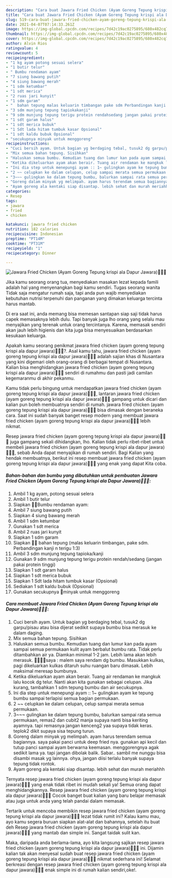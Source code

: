 ```yaml
---
description: "Cara buat Jawara Fried Chicken (Ayam Goreng Tepung krispi ala Dapur Jawara)🍗🍗😋 yang nikmat Untuk Jualan"
title: "Cara buat Jawara Fried Chicken (Ayam Goreng Tepung krispi ala Dapur Jawara)🍗🍗😋 yang nikmat Untuk Jualan"
slug: 519-cara-buat-jawara-fried-chicken-ayam-goreng-tepung-krispi-ala-dapur-jawara-yang-nikmat-untuk-jualan
date: 2021-04-07T07:14:33.261Z
image: https://img-global.cpcdn.com/recipes/7d42c19ac0275895/680x482cq70/jawara-fried-chicken-ayam-goreng-tepung-krispi-ala-dapur-jawara🍗🍗😋-foto-resep-utama.jpg
thumbnail: https://img-global.cpcdn.com/recipes/7d42c19ac0275895/680x482cq70/jawara-fried-chicken-ayam-goreng-tepung-krispi-ala-dapur-jawara🍗🍗😋-foto-resep-utama.jpg
cover: https://img-global.cpcdn.com/recipes/7d42c19ac0275895/680x482cq70/jawara-fried-chicken-ayam-goreng-tepung-krispi-ala-dapur-jawara🍗🍗😋-foto-resep-utama.jpg
author: Alvin Rios
ratingvalue: 4
reviewcount: 5
recipeingredient:
- "1 kg ayam potong sesuai selera"
- "1 butir telur"
- " Bumbu rendaman ayam"
- "7 siung bawang putih"
- "4 siung bawang merah"
- "1 sdm ketumbar"
- "1 sdt merica"
- "2 ruas jari kunyit"
- "1 sdm garam"
- "  bahan tepung malas keluarin timbangan pake sdm Perbandingan kanji n terigu 13"
- "3 sdm munjung tepung tapiokakanji"
- "9 sdm munjung tepung terigu protein rendahsedang jangan pakai protein tinggi"
- "1 sdt garam halus"
- "1 sdt merica bubuk"
- "1 Sdt lada hitam tumbuk kasar Opsional"
- "1 sdt kaldu bubuk Opsional"
- "secukupnya minyak untuk menggoreng"
recipeinstructions:
- "Cuci bersih ayam. Untuk bagian yg berdaging tebal, tusuk2 dg garpu/pisau atau bisa dijerat sedikit supaya bumbu bisa merasuk ke dalam daging."
- "Mix semua bahan tepung. Sisihkan"
- "Haluskan semua bumbu. Kemudian tuang dan lumur kan pada ayam sampai semua permukaan kulit ayam berbalut bumbu rata. Tidak perlu ditambahkan air ya. Diamkan minimal 1-2 jam. Lebih lama akan lebih merasuk. 🍗🍗🔸🔸saya : malem saya rendam dg bumbu. Masukkan kulkas, pagi dikeluarkan kulkas ditaruh suhu ruangan baru dimasak. Lebih maksimal meresap bumbunya."
- "Ketika dikeluarkan ayam akan berair. Tuang air rendaman ke mangkuk lalu kocok dg telur. Nanti akan kita gunakan sebagai celupan. Jika kurang, tambahkan 1 sdm tepung bumbu dan air secukupnya."
- "Ini dia step untuk menepungi ayam :: 1~ gulingkan ayam ke tepung bumbu sampai terlapisi semua bagian permukaan."
- "2 ~~ celupkan ke dalam celupan, celup sampai merata semua permukaan."
- "3~~~ gulingkan ke dalam tepung bumbu, balurkan sampai rata semua permukaan, remas2 dan cubit2 manja supaya nanti bisa keriting ayamnya. tapi remasnya jangan kenceng2 yaa supaya tidak keras. teplok2 dikit supaya sisa tepung turun."
- "Goreng dalam minyak yg melimpah. ayam harus terendam semua bagiannya. saya pakai panci untuk deep fried nya. gunakan api kecil dan tutup panci sampai ayam berwarna keemasan. menggorengnya agak sedikit lama ya. tapi jangan dibolak balik. Sabar.. sambil me nunggu bisa disambi masak yg lainnya. ohya, jangan diisi terlalu banyak supaya tepung tidak rontok."
- "Ayam goreng ala kentaki siap disantap. lebih sehat dan murah meriahhh"
categories:
- Resep
tags:
- jawara
- fried
- chicken

katakunci: jawara fried chicken 
nutrition: 182 calories
recipecuisine: Indonesian
preptime: "PT14M"
cooktime: "PT31M"
recipeyield: "1"
recipecategory: Dinner

---
```



![Jawara Fried Chicken (Ayam Goreng Tepung krispi ala Dapur Jawara)🍗🍗😋](https://img-global.cpcdn.com/recipes/7d42c19ac0275895/680x482cq70/jawara-fried-chicken-ayam-goreng-tepung-krispi-ala-dapur-jawara🍗🍗😋-foto-resep-utama.jpg)

Jika kamu seorang orang tua, menyediakan masakan lezat kepada famili adalah hal yang menyenangkan bagi kamu sendiri. Tugas seorang  wanita Tidak saja mengatur rumah saja, tapi anda pun wajib menyediakan kebutuhan nutrisi terpenuhi dan panganan yang dimakan keluarga tercinta harus mantab.

Di era  saat ini, anda memang bisa memesan santapan siap saji tidak harus capek memasaknya lebih dulu. Tapi banyak juga lho orang yang selalu mau menyajikan yang terenak untuk orang tercintanya. Karena, memasak sendiri akan jauh lebih higienis dan kita juga bisa menyesuaikan berdasarkan kesukaan keluarga. 



Apakah kamu seorang penikmat jawara fried chicken (ayam goreng tepung krispi ala dapur jawara)🍗🍗😋?. Asal kamu tahu, jawara fried chicken (ayam goreng tepung krispi ala dapur jawara)🍗🍗😋 adalah sajian khas di Nusantara yang kini digemari oleh orang-orang di berbagai tempat di Nusantara. Kalian bisa menghidangkan jawara fried chicken (ayam goreng tepung krispi ala dapur jawara)🍗🍗😋 sendiri di rumahmu dan pasti jadi camilan kegemaranmu di akhir pekanmu.

Kamu tidak perlu bingung untuk mendapatkan jawara fried chicken (ayam goreng tepung krispi ala dapur jawara)🍗🍗😋, lantaran jawara fried chicken (ayam goreng tepung krispi ala dapur jawara)🍗🍗😋 gampang untuk dicari dan kalian pun boleh membuatnya sendiri di rumah. jawara fried chicken (ayam goreng tepung krispi ala dapur jawara)🍗🍗😋 bisa dimasak dengan beraneka cara. Saat ini sudah banyak banget resep modern yang membuat jawara fried chicken (ayam goreng tepung krispi ala dapur jawara)🍗🍗😋 lebih nikmat.

Resep jawara fried chicken (ayam goreng tepung krispi ala dapur jawara)🍗🍗😋 juga gampang sekali dihidangkan, lho. Kalian tidak perlu ribet-ribet untuk membeli jawara fried chicken (ayam goreng tepung krispi ala dapur jawara)🍗🍗😋, sebab Anda dapat menyajikan di rumah sendiri. Bagi Kalian yang hendak membuatnya, berikut ini resep membuat jawara fried chicken (ayam goreng tepung krispi ala dapur jawara)🍗🍗😋 yang enak yang dapat Kita coba.

<!--inarticleads1-->

##### Bahan-bahan dan bumbu yang dibutuhkan untuk pembuatan Jawara Fried Chicken (Ayam Goreng Tepung krispi ala Dapur Jawara)🍗🍗😋:

1. Ambil 1 kg ayam, potong sesuai selera
1. Ambil 1 butir telur
1. Siapkan  🔹🔸Bumbu rendaman ayam:
1. Ambil 7 siung bawang putih
1. Siapkan 4 siung bawang merah
1. Ambil 1 sdm ketumbar
1. Gunakan 1 sdt merica
1. Ambil 2 ruas jari kunyit
1. Siapkan 1 sdm garam
1. Siapkan  🔹🔸 bahan tepung (malas keluarin timbangan, pake sdm. Perbandingan kanji n terigu 1:3)
1. Ambil 3 sdm munjung tepung tapioka/kanji
1. Gunakan 9 sdm munjung tepung terigu protein rendah/sedang (jangan pakai protein tinggi)
1. Siapkan 1 sdt garam halus
1. Siapkan 1 sdt merica bubuk
1. Siapkan 1 Sdt lada hitam tumbuk kasar (Opsional)
1. Sediakan 1 sdt kaldu bubuk (Opsional)
1. Gunakan secukupnya 🔹minyak untuk menggoreng




<!--inarticleads2-->

##### Cara membuat Jawara Fried Chicken (Ayam Goreng Tepung krispi ala Dapur Jawara)🍗🍗😋:

1. Cuci bersih ayam. Untuk bagian yg berdaging tebal, tusuk2 dg garpu/pisau atau bisa dijerat sedikit supaya bumbu bisa merasuk ke dalam daging.
1. Mix semua bahan tepung. Sisihkan
1. Haluskan semua bumbu. Kemudian tuang dan lumur kan pada ayam sampai semua permukaan kulit ayam berbalut bumbu rata. Tidak perlu ditambahkan air ya. Diamkan minimal 1-2 jam. Lebih lama akan lebih merasuk. 🍗🍗🔸🔸saya : malem saya rendam dg bumbu. Masukkan kulkas, pagi dikeluarkan kulkas ditaruh suhu ruangan baru dimasak. Lebih maksimal meresap bumbunya.
1. Ketika dikeluarkan ayam akan berair. Tuang air rendaman ke mangkuk lalu kocok dg telur. Nanti akan kita gunakan sebagai celupan. Jika kurang, tambahkan 1 sdm tepung bumbu dan air secukupnya.
1. Ini dia step untuk menepungi ayam :: 1~ gulingkan ayam ke tepung bumbu sampai terlapisi semua bagian permukaan.
1. 2 ~~ celupkan ke dalam celupan, celup sampai merata semua permukaan.
1. 3~~~ gulingkan ke dalam tepung bumbu, balurkan sampai rata semua permukaan, remas2 dan cubit2 manja supaya nanti bisa keriting ayamnya. tapi remasnya jangan kenceng2 yaa supaya tidak keras. teplok2 dikit supaya sisa tepung turun.
1. Goreng dalam minyak yg melimpah. ayam harus terendam semua bagiannya. saya pakai panci untuk deep fried nya. gunakan api kecil dan tutup panci sampai ayam berwarna keemasan. menggorengnya agak sedikit lama ya. tapi jangan dibolak balik. Sabar.. sambil me nunggu bisa disambi masak yg lainnya. ohya, jangan diisi terlalu banyak supaya tepung tidak rontok.
1. Ayam goreng ala kentaki siap disantap. lebih sehat dan murah meriahhh




Ternyata resep jawara fried chicken (ayam goreng tepung krispi ala dapur jawara)🍗🍗😋 yang enak tidak ribet ini mudah sekali ya! Semua orang dapat menghidangkannya. Resep jawara fried chicken (ayam goreng tepung krispi ala dapur jawara)🍗🍗😋 Cocok banget buat kalian yang baru belajar memasak atau juga untuk anda yang telah pandai dalam memasak.

Tertarik untuk mencoba membikin resep jawara fried chicken (ayam goreng tepung krispi ala dapur jawara)🍗🍗😋 lezat tidak rumit ini? Kalau kamu mau, ayo kamu segera buruan siapkan alat-alat dan bahannya, setelah itu buat deh Resep jawara fried chicken (ayam goreng tepung krispi ala dapur jawara)🍗🍗😋 yang mantab dan simple ini. Sangat taidak sulit kan. 

Maka, daripada anda berlama-lama, ayo kita langsung sajikan resep jawara fried chicken (ayam goreng tepung krispi ala dapur jawara)🍗🍗😋 ini. Dijamin kalian tak akan menyesal sudah buat resep jawara fried chicken (ayam goreng tepung krispi ala dapur jawara)🍗🍗😋 nikmat sederhana ini! Selamat berkreasi dengan resep jawara fried chicken (ayam goreng tepung krispi ala dapur jawara)🍗🍗😋 enak simple ini di rumah kalian sendiri,oke!.


